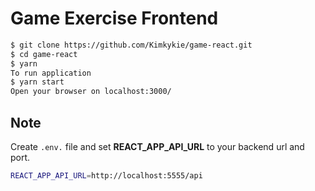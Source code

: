 # Game Exercise Frontend

```sh
$ git clone https://github.com/Kimkykie/game-react.git
$ cd game-react
$ yarn
To run application
$ yarn start
Open your browser on localhost:3000/
```

## Note
Create ``.env.`` file and set **REACT_APP_API_URL** to your backend url and port.

```sh
REACT_APP_API_URL=http://localhost:5555/api
```


